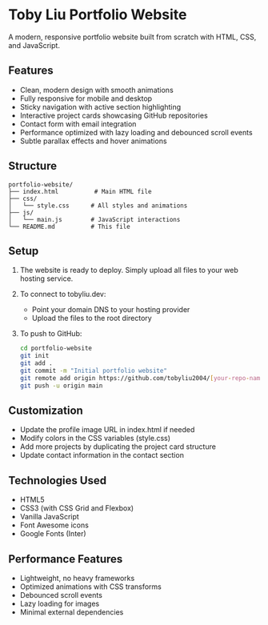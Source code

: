 # Toby Liu Portfolio Website

A modern, responsive portfolio website built from scratch with HTML, CSS, and JavaScript.

## Features

- Clean, modern design with smooth animations
- Fully responsive for mobile and desktop
- Sticky navigation with active section highlighting
- Interactive project cards showcasing GitHub repositories
- Contact form with email integration
- Performance optimized with lazy loading and debounced scroll events
- Subtle parallax effects and hover animations

## Structure

```
portfolio-website/
├── index.html          # Main HTML file
├── css/
│   └── style.css      # All styles and animations
├── js/
│   └── main.js        # JavaScript interactions
└── README.md          # This file
```

## Setup

1. The website is ready to deploy. Simply upload all files to your web hosting service.

2. To connect to tobyliu.dev:
   - Point your domain DNS to your hosting provider
   - Upload the files to the root directory

3. To push to GitHub:
   ```bash
   cd portfolio-website
   git init
   git add .
   git commit -m "Initial portfolio website"
   git remote add origin https://github.com/tobyliu2004/[your-repo-name].git
   git push -u origin main
   ```

## Customization

- Update the profile image URL in index.html if needed
- Modify colors in the CSS variables (style.css)
- Add more projects by duplicating the project card structure
- Update contact information in the contact section

## Technologies Used

- HTML5
- CSS3 (with CSS Grid and Flexbox)
- Vanilla JavaScript
- Font Awesome icons
- Google Fonts (Inter)

## Performance Features

- Lightweight, no heavy frameworks
- Optimized animations with CSS transforms
- Debounced scroll events
- Lazy loading for images
- Minimal external dependencies